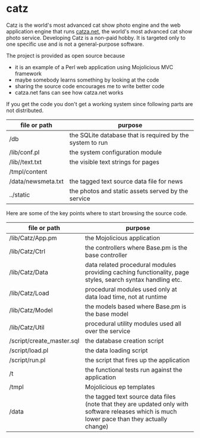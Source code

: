 # catz

Catz is the world's most advanced cat show photo engine and the web application engine that runs [catza.net](http://catza.net/), the world's most advanced cat show photo service. Developing Catz is a non-paid hobby. It is targeted only to one specific use and is not a general-purpose software.

The project is provided as open source because
* it is an example of a Perl web application using Mojolicious MVC framework
* maybe somebody learns something by looking at the code
* sharing the source code encourages me to write better code
* catza.net fans can see how catza.net works

If you get the code you don't get a working system since following parts are not distributed.

| file or path | purpose |
| ------------- | ------------- |
| /db | the SQLite database that is required by the system to run |
| /lib/conf.pl | the system configuration module |
| /lib//text.txt | the visible text strings for pages |
| /tmpl/content || content-heavy templates to provide textual pages |
| /data/newsmeta.txt | the tagged text source data file for news |
| ../static | the photos and static assets served by the service | 

Here are some of the key points where to start browsing the source code.

| file or path | purpose |
| ------------- | ------------- |
| /lib/Catz/App.pm | the Mojolicious application |
| /lib/Catz/Ctrl | the controllers where Base.pm is the base controller |
| /lib/Catz/Data | data related procedural modules providing caching functionality, page styles, search syntax handling etc. |
| /lib/Catz/Load | procedural modules used only at data load time, not at runtime |
| /lib/Catz/Model | the models based where Base.pm is the base model |
| /lib/Catz/Util | procedural utility modules used all over the service |
| /script/create_master.sql | the database creation script |
| /script/load.pl | the data loading script |
| /script/run.pl | the script that fires up the application |
| /t | the functional tests run against the application |
| /tmpl | Mojolicious ep templates |
| /data | the tagged text source data files (note that they are updated only with software releases which is much lower pace than they actually change) |
